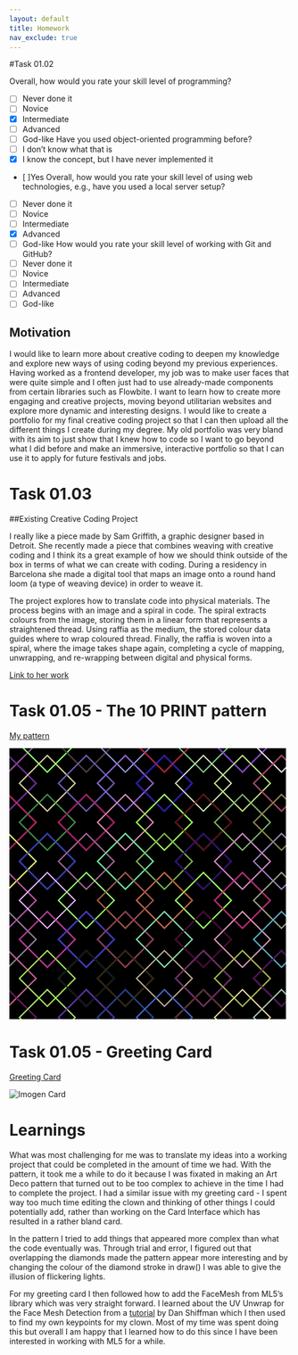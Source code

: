 ```yaml
---
layout: default
title: Homework
nav_exclude: true
---
```


#Task 01.02

Overall, how would you rate your skill level of programming?
- [ ] Never done it
- [ ] Novice
- [x] Intermediate
- [ ] Advanced
- [ ] God-like
Have you used object-oriented programming before?
- [ ] I don’t know what that is
- [x] I know the concept, but I have never implemented it
- [ ]Yes
Overall, how would you rate your skill level of using web technologies, e.g., have you used a local server setup?
- [ ] Never done it
- [ ] Novice
- [ ] Intermediate
- [x] Advanced
- [ ] God-like
How would you rate your skill level of working with Git and GitHub?
- [ ] Never done it
- [ ] Novice
- [ ] Intermediate
- [ ] Advanced
- [ ] God-like

## Motivation

I would like to learn more about creative coding to deepen my knowledge and explore new ways of using coding beyond my previous experiences. Having worked as a frontend developer, my job was to make user faces that were quite simple and I often just had to use already-made components from certain libraries such as Flowbite. I want to learn how to create more engaging and creative projects, moving beyond utilitarian websites and explore more dynamic and interesting designs. I would like to create a portfolio for my final creative coding project so that I can then upload all the different things I create during my degree. My old portfolio was very bland with its aim to just show that I knew how to code so I want to go beyond what I did before and make an immersive, interactive portfolio so that I can use it to apply for future festivals and jobs.

# Task 01.03

##Existing Creative Coding Project

I really like a piece made by Sam Griffith, a graphic designer based in Detroit. She recently made a piece that combines weaving with creative coding and I think its a great example of how we should think outside of the box in terms of what we can create with coding. During a residency in Barcelona she made a digital tool that maps an image onto a round hand loom (a type of weaving device) in order to weave it. 

The project explores how to translate code into physical materials. The process begins with an image and a spiral in code. The spiral extracts colours from the image, storing them in a linear form that represents a straightened thread. Using raffia as the medium, the stored colour data guides where to wrap coloured thread. Finally, the raffia is woven into a spiral, where the image takes shape again, completing a cycle of mapping, unwrapping, and re-wrapping between digital and physical forms.

[Link to her work](https://timrodenbroeker.de/sam-griffith/)

# Task 01.05 - The 10 PRINT pattern

[My pattern](https://editor.p5js.org/imoleadrews/sketches/Qwy5uF4z8)

![Imogen Pattern](./assets/imogen_pattern.gif)


# Task 01.05 - Greeting Card

[Greeting Card](https://editor.p5js.org/imoleadrews/sketches/PujEZTfH6)

![Imogen Card](./assets/imogen_card.gif)



# Learnings

What was most challenging for me was to translate my ideas into a working project that could be completed in the amount of time we had. With the pattern, it took me a while to do it because I was fixated in making an Art Deco pattern that turned out to be too complex to achieve in the time I had to complete the project. I had a similar issue with my greeting card - I spent way too much time editing the clown and thinking of other things I could potentially add, rather than working on the Card Interface which has resulted in a rather bland card. 

In the pattern I tried to add things that appeared more complex than what the code eventually was. Through trial and error, I figured out that overlapping the diamonds made the pattern appear more interesting and by changing the colour of the diamond stroke in draw() I was able to give the illusion of flickering lights. 

For my greeting card I then followed how to add the FaceMesh from ML5’s library which was very straight forward. I learned about the UV Unwrap for the Face Mesh Detection from a [tutorial](https://www.youtube.com/watch?v=R5UZsIwPbJA&t=570s) by Dan Shiffman which I then used to find my own keypoints for my clown. Most of my time was spent doing this but overall I am happy that I learned how to do this since I have been interested in working with ML5 for a while.

